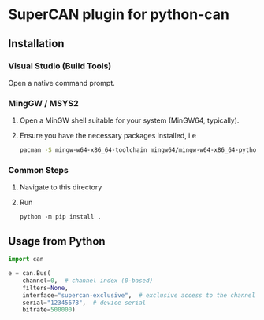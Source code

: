 # SuperCAN plugin for python-can

## Installation

### Visual Studio (Build Tools)

Open a native command prompt.

### MingGW / MSYS2

1. Open a MinGW shell suitable for your system (MinGW64, typically).
2. Ensure you have the necessary packages installed, i.e

    ```sh
    pacman -S mingw-w64-x86_64-toolchain mingw64/mingw-w64-x86_64-python-pip
    ``` 

### Common Steps

1. Navigate to this directory

2. Run

    ```console
    python -m pip install .
    ```

## Usage from Python

```python
import can

e = can.Bus(
    channel=0,  # channel index (0-based)
    filters=None,
    interface="supercan-exclusive",  # exclusive access to the channel
    serial="12345678",  # device serial
    bitrate=500000)
```
